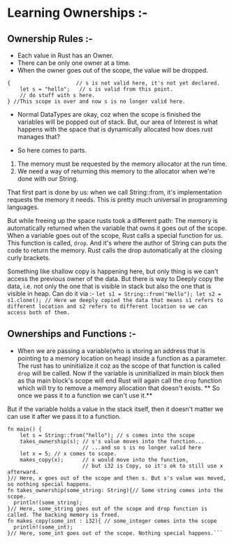 # Learning Ownerships :-

## Ownership Rules :-
 - Each value in Rust has an Owner.
 - There can be only one owner at a time.
 - When the owner goes out of the scope, the value will be dropped.

``` 
{                     // s is not valid here, it's not yet declared. 
    let s = "hello";   // s is valid from this point.
    // do stuff with s here.
} //This scope is over and now s is no longer valid here.
```

 - Normal DataTypes are okay, coz when the scope is finished the variables will be popped out of stack.
 But, our area of Interest is what happens with the space that is dynamically allocated how does rust manages that?

 - So here comes to parts. 
 1. The memory must be requested by the memory allocator at the run time.
 2. We need a way of returning this memory to the allocator when we're done with our String.

 That first part is done by us: when we call String::from, it's implementation requests the memory it needs.
This is pretty much universal in programming languages.

But while freeing up the space rusts took a different path: The memory is automatically returned when the variable that owns it goes out of the scope. When a variable goes out of the scope, Rust calls a special function for us. This function is called, `drop`. And it's where the author of String can puts the code to return the memory. Rust calls the drop automatically at the closing curly brackets.

Something like shallow copy is happening here, but only thing is we can't access the previous owner of the data.
But there is way to Deeply copy the data, i.e. not only the one that is visible in stack but also the one that is visible in heap.
Can do it via :-
`let s1 = String::from("Hello");
let s2 = s1.clone();
// Here we deeply copied the data that means s1 refers to different location and s2 refers to different location so we can access both of them.`

## Ownerships and Functions :-
- When we are passing a variable(who is storing an address that is pointing to a memory location on heap) inside a function as a parameter. The rust has to uninitialize it coz as the scope of that function is called `drop` will be called. Now if the variable is uninitialized in main block then as tha main block's scope will end Rust will again call the  `drop` function which will try to remove a memory allocation that doesn't exists.
** So once we pass it to a function we can't use it.**

But if the variable holds a value in the stack itself, then it doesn't matter we can use it after we pass it to a function.

```
fn main() {
    let s = String::from("hello"); // s comes into the scope
    takes_ownership(s); // s's value moves into the function...
                        // ...and so s is no longer valid here
    let x = 5; // x comes to scope.
    makes_copy(x);      // x would move into the function,
                        // but i32 is Copy, so it's ok to still use x afterward.
}// Here, x goes out of the scope and then s. But s's value was moved, so nothing special happens.
fn takes_ownership(some_string: String){// Some string comes into the scope.
  println!(some_string);
}// Here, some_string goes out of the scope and drop function is called. The backing memory is freed.
fn makes_copy(some_int : i32){ // some_integer comes into the scope
  println!(some_int);
}// Here, some_int goes out of the scope. Nothing special happens.```



